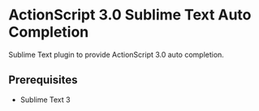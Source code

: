 # ActionScript 3.0 Sublime Text Auto Completion

Sublime Text plugin to provide ActionScript 3.0 auto completion.

## Prerequisites

- Sublime Text 3